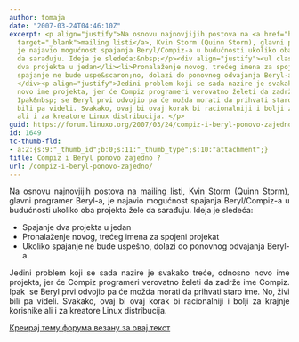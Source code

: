 ```yaml
---
author: tomaja
date: "2007-03-24T04:46:10Z"
excerpt: <p align="justify">Na osnovu najnovjijih postova na <a href="http://lists.beryl-project.org/pipermail/beryl-dev/2007-March/000356.html"
  target="_blank">mailing listi</a>, Kvin Storm (Quinn Storm), glavni programer Beryl-a,
  je najavio mogućnost spajanja Beryl/Compiz-a u budućnosti ukoliko oba projekta žele
  da sarađuju. Ideja je sledeća:&nbsp;</p><div align="justify"><ul class="arrow"><li>Spajanje
  dva projekta u jedan</li><li>Pronalaženje novog, trećeg imena za spojeni projekat</li><li>Ukoliko
  spajanje ne bude uspe&scaron;no, dolazi do ponovnog odvajanja Beryl-a.</li></ul>
  </div><p align="justify">Jedini problem koji se sada nazire je svakako treće, odnosno
  novo ime projekta, jer će Compiz programeri verovatno želeti da zadrže ime Compiz.
  Ipak&nbsp; se Beryl prvi odvojio pa će možda morati da prihvati staro ime. No, živi
  bili pa videli. Svakako, ovaj bi ovaj korak bi racionalniji i bolji za krajnje korisnike
  ali i za kreatore Linux distribucija. </p>
guid: https://forum.linuxo.org/2007/03/24/compiz-i-beryl-ponovo-zajedno/
id: 1649
tc-thumb-fld:
- a:2:{s:9:"_thumb_id";b:0;s:11:"_thumb_type";s:10:"attachment";}
title: Compiz i Beryl ponovo zajedno ?
url: /compiz-i-beryl-ponovo-zajedno/
---
```

<p align="justify">
  Na osnovu najnovjijih postova na <a href="http://lists.beryl-project.org/pipermail/beryl-dev/2007-March/000356.html" target="_blank">mailing listi</a>, Kvin Storm (Quinn Storm), glavni programer Beryl-a, je najavio mogućnost spajanja Beryl/Compiz-a u budućnosti ukoliko oba projekta žele da sarađuju. Ideja je sledeća:&nbsp;
</p>

<div align="justify">
  <ul class="arrow">
    <li>
      Spajanje dva projekta u jedan
    </li>
    <li>
      Pronalaženje novog, trećeg imena za spojeni projekat
    </li>
    <li>
      Ukoliko spajanje ne bude uspe&scaron;no, dolazi do ponovnog odvajanja Beryl-a.
    </li>
  </ul>
</div>

<p align="justify">
  Jedini problem koji se sada nazire je svakako treće, odnosno novo ime projekta, jer će Compiz programeri verovatno želeti da zadrže ime Compiz. Ipak&nbsp; se Beryl prvi odvojio pa će možda morati da prihvati staro ime. No, živi bili pa videli. Svakako, ovaj bi ovaj korak bi racionalniji i bolji za krajnje korisnike ali i za kreatore Linux distribucija.
</p>

<!--break-->

[Креирај тему форума везану за овај текст](https://linuxo.org/nova-tema-na-forumu/?se_pid=1649)